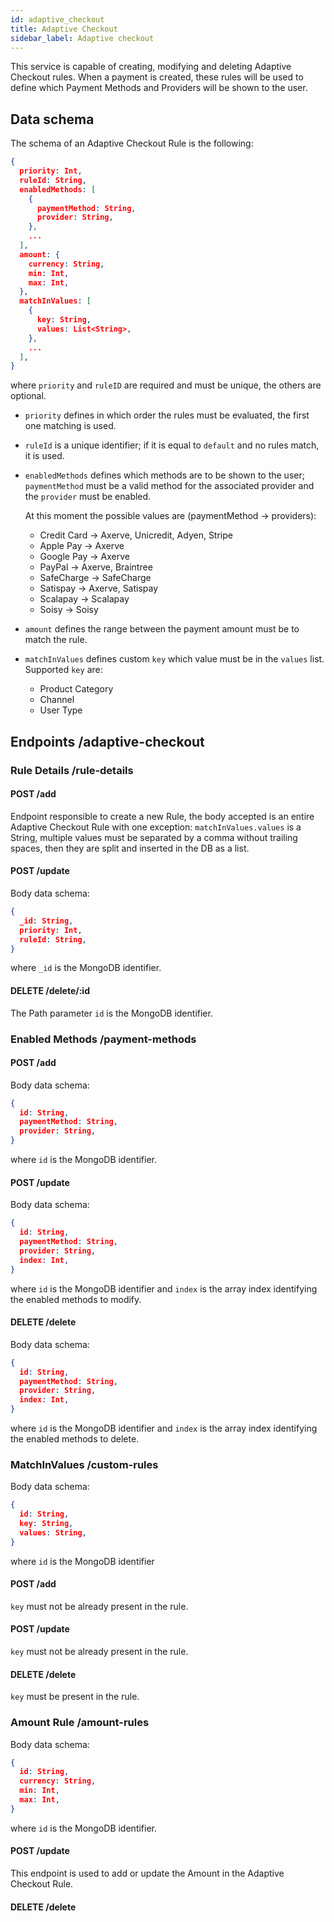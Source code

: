 ```yaml
---
id: adaptive_checkout
title: Adaptive Checkout
sidebar_label: Adaptive checkout
---
```

This service is capable of creating, modifying and deleting Adaptive Checkout rules. 
When a payment is created, these rules will be used to define which Payment Methods and Providers will be shown to the user.

## Data schema

The schema of an Adaptive Checkout Rule is the following:
```json lines
{
  priority: Int,
  ruleId: String,
  enabledMethods: [
    {
      paymentMethod: String,
      provider: String,
    },
    ...
  ],
  amount: {
    currency: String,
    min: Int,
    max: Int,
  },
  matchInValues: [
    {
      key: String,
      values: List<String>,
    },
    ...
  ],
}
```
where `priority` and `ruleID` are required and must be unique, the others are optional.

- `priority` defines in which order the rules must be evaluated, the first one matching is used.
- `ruleId` is a unique identifier; if it is equal to `default` and no rules match, it is used.
- `enabledMethods` defines which methods are to be shown to the user; `paymentMethod` must be a valid method for the associated provider and the `provider` must be enabled.
  
  At this moment the possible values are (paymentMethod &rarr; providers):
  - Credit Card &rarr; Axerve, Unicredit, Adyen, Stripe
  - Apple Pay &rarr; Axerve
  - Google Pay &rarr; Axerve
  - PayPal &rarr; Axerve, Braintree
  - SafeCharge &rarr; SafeCharge
  - Satispay &rarr; Axerve, Satispay
  - Scalapay &rarr; Scalapay
  - Soisy &rarr; Soisy
- `amount` defines the range between the payment amount must be to match the rule.
- `matchInValues` defines custom `key` which value must be in the `values` list.
  Supported `key` are:
  - Product Category
  - Channel
  - User Type

## Endpoints /adaptive-checkout

### Rule Details /rule-details

#### POST /add

Endpoint responsible to create a new Rule, the body accepted is an entire Adaptive Checkout Rule with one exception:
`matchInValues.values` is a String, multiple values must be separated by a comma without trailing spaces, then they are split and inserted in the DB as a list.

#### POST /update

Body data schema:
```json lines
{
  _id: String,
  priority: Int,
  ruleId: String,
}
```
where `_id` is the MongoDB identifier.

#### DELETE /delete/:id

The Path parameter `id` is the MongoDB identifier.

### Enabled Methods /payment-methods

#### POST /add

Body data schema:
```json lines
{
  id: String,
  paymentMethod: String,
  provider: String,
}
```
where `id` is the MongoDB identifier.

#### POST /update

Body data schema:
```json lines
{
  id: String,
  paymentMethod: String,
  provider: String,
  index: Int,
}
```
where `id` is the MongoDB identifier and `index` is the array index identifying the enabled methods to modify.

#### DELETE /delete

Body data schema:
```json lines
{
  id: String,
  paymentMethod: String,
  provider: String,
  index: Int,
}
```
where `id` is the MongoDB identifier and `index` is the array index identifying the enabled methods to delete.

### MatchInValues /custom-rules

Body data schema:
```json lines
{
  id: String,
  key: String,
  values: String,
}
```
where `id` is the MongoDB identifier

#### POST /add

`key` must not be already present in the rule. 

#### POST /update

`key` must not be already present in the rule. 

#### DELETE /delete

`key` must be present in the rule.

### Amount Rule /amount-rules

Body data schema:
```json lines
{
  id: String,
  currency: String,
  min: Int,
  max: Int,
}
```
where `id` is the MongoDB identifier.

#### POST /update

This endpoint is used to add or update the Amount in the Adaptive Checkout Rule.

#### DELETE /delete
